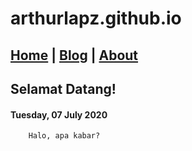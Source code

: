 # arthurlapz.github.io

[Home](http://arthurlapz.github.io/) | [Blog](http://athurlapz.github.io/blog) | [About](http://athurlapz.github.io/about.md)
------

## Selamat Datang!

#### Tuesday, 07 July 2020

        Halo, apa kabar?
